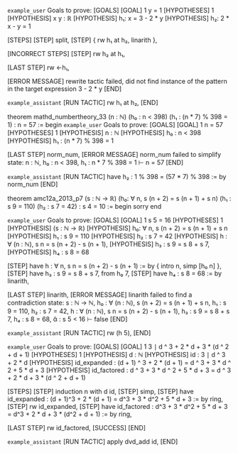 `example_user`
Goals to prove:
[GOALS]
[GOAL] 1
y = 1
[HYPOTHESES] 1
[HYPOTHESIS] x y : ℝ
[HYPOTHESIS] h₁: x = 3 - 2 * y
[HYPOTHESIS] h₂: 2 * x - y = 1

[STEPS]
[STEP] split,
[STEP] {
  rw h₁ at h₂,
  linarith
},

[INCORRECT STEPS]
[STEP] rw h₂ at h₁,

[LAST STEP]
rw ←h₁,

[ERROR MESSAGE]
rewrite tactic failed, did not find instance of the pattern in the target expression
  3 - 2 * y
[END]

`example_assistant`
[RUN TACTIC]
rw h₁ at h₂,
[END]

theorem mathd_numbertheory_33
  (n : ℕ)
  (h₀ : n < 398)
  (h₁ : (n * 7) % 398 = 1) :
  n = 57 :=
begin
`example_user`
Goals to prove:
[GOALS]
[GOAL] 1
n = 57
[HYPOTHESES] 1
[HYPOTHESIS] n : ℕ
[HYPOTHESIS] h₀ : n < 398 
[HYPOTHESIS] h₁ : (n * 7) % 398 = 1

[LAST STEP]
norm_num,
[ERROR MESSAGE]
norm_num failed to simplify
state:
n : ℕ,
h₀ : n < 398,
h₁ : n * 7 % 398 = 1
⊢ n = 57
[END]

`example_assistant`
[RUN TACTIC]
have h₂ : 1 % 398 = (57 * 7) % 398 := by norm_num
[END]

theorem amc12a_2013_p7
  (s : ℕ → ℝ)
  (h₀: ∀ n, s (n + 2) = s (n + 1) + s n)
  (h₁ : s 9 = 110)
  (h₂ : s 7 = 42) :
  s 4 = 10 :=
begin
  sorry
end

`example_user`
Goals to prove:
[GOALS]
[GOAL] 1
s 5 = 16
[HYPOTHESES] 1
[HYPOTHESIS] (s : ℕ → ℝ)
[HYPOTHESIS] h₀: ∀ n, s (n + 2) = s (n + 1) + s n
[HYPOTHESIS] h₁ : s 9 = 110
[HYPOTHESIS] h₂ : s 7 = 42
[HYPOTHESIS] h : ∀ (n : ℕ), s n = s (n + 2) - s (n + 1),
[HYPOTHESIS] h₃ : s 9 = s 8 + s 7,
[HYPOTHESIS] h₄ : s 8 = 68


[STEP] have h : ∀ n, s n = s (n + 2) - s (n + 1) := by { intro n, simp [h₀ n] }, 
[STEP] have h₃ : s 9 = s 8 + s 7, from h₀ 7,
[STEP] have h₄ : s 8 = 68 := by linarith,


[LAST STEP]
linarith,
[ERROR MESSAGE]
linarith failed to find a contradiction
state:
s : ℕ → ℕ,
h₀ : ∀ (n : ℕ), s (n + 2) = s (n + 1) + s n,
h₁ : s 9 = 110,
h₂ : s 7 = 42,
h : ∀ (n : ℕ), s n = s (n + 2) - s (n + 1),
h₃ : s 9 = s 8 + s 7,
h₄ : s 8 = 68,
ᾰ : s 5 < 16
⊢ false
[END]

`example_assistant`
[RUN TACTIC]
rw (h 5),
[END]

`example_user`
Goals to prove:
[GOALS]
[GOAL] 1
3 ∣ d ^ 3 + 2 * d + 3 * (d ^ 2 + d + 1)
[HYPOTHESES] 1
[HYPOTHESIS] d : ℕ
[HYPOTHESIS] id : 3 ∣ d ^ 3 + 2 * d
[HYPOTHESIS] id_expanded : (d + 1) ^ 3 + 2 * (d + 1) = d ^ 3 + 3 * d ^ 2 + 5 * d + 3
[HYPOTHESIS] id_factored : d ^ 3 + 3 * d ^ 2 + 5 * d + 3 = d ^ 3 + 2 * d + 3 * (d ^ 2 + d + 1)

[STEPS]
[STEP] induction n with d id,
[STEP] simp,
[STEP] have id_expanded : (d + 1)^3 + 2 * (d + 1) = d^3 + 3 * d^2 + 5 * d + 3 := by ring,
[STEP] rw id_expanded,
[STEP] have id_factored : d^3 + 3 * d^2 + 5 * d + 3 = d^3 + 2 * d + 3 * (d^2 + d + 1) := by ring,

[LAST STEP]
rw id_factored,
[SUCCESS]
[END]

`example_assistant`
[RUN TACTIC]
  apply dvd_add id,
[END]